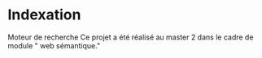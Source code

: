# Indexation
Moteur de recherche
Ce projet a été réalisé au master 2 dans le cadre de module " web sémantique."
